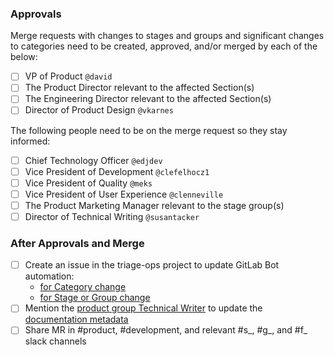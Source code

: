 <!--

Describe the change and rationale here.

-->

### Approvals

Merge requests with changes to stages and groups and significant 
changes to categories need to be created, approved, and/or merged 
by each of the below:

- [ ] VP of Product `@david`
- [ ] The Product Director relevant to the affected Section(s)
- [ ] The Engineering Director relevant to the affected Section(s)
- [ ] Director of Product Design `@vkarnes`

The following people need to be on the merge request so they stay informed:

- [ ] Chief Technology Officer `@edjdev` <!--  Only required for significant changes -->
- [ ] Vice President of Development `@clefelhocz1`
- [ ] Vice President of Quality `@meks`
- [ ] Vice President of User Experience `@clenneville`
- [ ] The Product Marketing Manager relevant to the stage group(s)
- [ ] Director of Technical Writing `@susantacker`

### After Approvals and Merge 

- [ ] Create an issue in the triage-ops project to update GitLab Bot automation:
  - [for Category change](https://gitlab.com/gitlab-org/quality/triage-ops/-/issues/new?issuable_template=category-label-change)
  - [for Stage or Group change](https://gitlab.com/gitlab-org/quality/triage-ops/-/issues/new?issuable_template=stage-or-group-label-change)
- [ ] Mention the [product group Technical Writer](https://about.gitlab.com/handbook/product/ux/technical-writing/#designated-technical-writers) to update the [documentation metadata](https://docs.gitlab.com/ee/development/documentation/#stage-and-group-metadata)
- [ ] Share MR in #product, #development, and relevant #s_, #g_, and #f_ slack channels 

<!--
Changes that require executive approval include:
- Changes to a stage, group, or category name
- Removal or addition of a stage, group, or category

Changes that require approval only from the relevant Product Director include:
- Changing a category maturity date
- Changes to section or group member lists
- Changes to a category vision page

More information can be found in the Category Change section: 
https://about.gitlab.com/handbook/product/categories/#changes

-->
